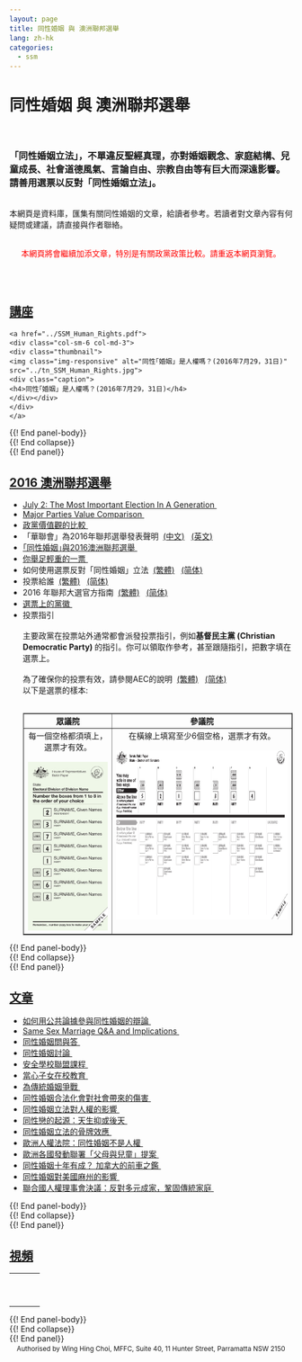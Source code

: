 ```yaml
---
layout: page
title: 同性婚姻 與 澳洲聯邦選舉
lang: zh-hk
categories: 
  - ssm
--- 
```


<div id="fb-root"></div>
<script>(function(d, s, id) {
  var js, fjs = d.getElementsByTagName(s)[0];
  if (d.getElementById(id)) return;
  js = d.createElement(s); js.id = id;
  js.src = "//connect.facebook.net/en_GB/sdk.js#xfbml=1&version=v2.6";
  fjs.parentNode.insertBefore(js, fjs);
}(document, 'script', 'facebook-jssdk'));</script>

同性婚姻 與 澳洲聯邦選舉
=======================
<br>
<h3>「同性婚姻立法」，不單違反聖經真理，亦對婚姻觀念、家庭結構、兒童成長、社會道德風氣、言論自由、宗教自由等有巨大而深遠影響。
請善用選票以反對「同性婚姻立法」。 </h3>
<br>
本網頁是資料庫，匯集有關同性婚姻的文章，給讀者參考。若讀者對文章內容有何疑問或建議，請直接與作者聯絡。
<br><br>
<p align="center"><font color="#ff0000">本網頁將會繼續加添文章，特別是有關政黨政策比較。請重返本網頁瀏覽。</font></p>
<br><br>


<div class="row">
<div class="panel-group " id="mag-panel">

<div class="panel panel-default">
<div class="panel-heading">
<a data-toggle="collapse" data-parent="#mag-panel" href="#seminars"><h2>講座</h2></a>
</div>
<div id="seminars">
<div class="panel-body">
  
	<a href="../SSM_Human_Rights.pdf">
	<div class="col-sm-6 col-md-3">
	<div class="thumbnail">
	<img class="img-responsive" alt="同性｢婚姻」是人權嗎？(2016年7月29，31日)" src="../tn_SSM_Human_Rights.jpg">
	<div class="caption">
	<h4>同性｢婚姻」是人權嗎？(2016年7月29，31日)</h4>
	</div></div>
	</div>
	</a>

</div> {{! End panel-body}}
</div> {{! End collapse}}
</div> {{! End panel}}

<div class="panel panel-default">
<div class="panel-heading">
<a data-toggle="collapse" data-parent="#mag-panel" href="#articles"><h2>2016&nbsp;澳洲聯邦選舉</h2></a>
</div>
<div id="elction2016">
<div class="panel-body">
  
<ul>
<li>
	<a href="https://d3n8a8pro7vhmx.cloudfront.net/acl/pages/334/attachments/original/1466126908/ACL0616N_FINAL_Single.pdf">July 2: The Most Important Election In A Generation&nbsp;<span class="glyphicon glyphicon-download-alt"></span></a>
<li>
	<a href="../Major Parties value comparison.pdf">Major Parties Value Comparison&nbsp;<span class="glyphicon glyphicon-download-alt"></span></a>
<li>
	<a href="../Major Parties value comparison (SIM).pdf">政黨價值觀的比較&nbsp;<span class="glyphicon glyphicon-download-alt"></span></a>
<li>
	「華聯會」為2016年聯邦選舉發表聲明&nbsp;&nbsp;<a href="../SCCCA Public Statement for 2016 Election (TCM).pdf">(中文<span class="glyphicon glyphicon-download-alt"></span>)</a>&nbsp;&nbsp;
	<a href="../SCCCA Public Statement for 2016 Election.pdf">(英文<span class="glyphicon glyphicon-download-alt"></span>)</a>
<li>
	<a href="../SSM_and_Federal_Election.pdf">｢同性婚姻｣與2016澳洲聯邦選舉&nbsp;<span class="glyphicon glyphicon-download-alt"></span></a>
<li>
	<a href="../Your Important Vote.pdf">你舉足輕重的一票&nbsp;<span class="glyphicon glyphicon-download-alt"></span></a>
<li>
	如何使用選票反對「同性婚姻」立法&nbsp;&nbsp;<a href="../How_to_vote_against_SSM_(TCM).pdf">(繁體<span class="glyphicon glyphicon-download-alt"></span>)</a>&nbsp;&nbsp;
	<a href="../How_to_vote_against_SSM_(SIM).pdf">(简体<span class="glyphicon glyphicon-download-alt"></span>)</a>
<li>
	投票給誰&nbsp;&nbsp;<a href="../Whom_to_vote_for_(TCM).pdf">(繁體<span class="glyphicon glyphicon-download-alt"></span>)</a>&nbsp;&nbsp;
	<a href="../Whom_to_vote_for_(TCM).pdf">(简体<span class="glyphicon glyphicon-download-alt"></span>)</a>
<li>
	2016 年聯邦大選官方指南&nbsp;&nbsp;<a href="http://www.aec.gov.au/About_AEC/Translated_information/files/translated/chinese/official-guide-2016-chinese-traditional.pdf">(繁體<span class="glyphicon glyphicon-download-alt"></span>)</a>&nbsp;&nbsp;
	<a href="http://www.aec.gov.au/About_AEC/Translated_information/files/translated/chinese/official-guide-2016-chinese-simplified.pdf">(简体<span class="glyphicon glyphicon-download-alt"></span>)</a>
<li>
	<a href="../Major Party Logos.pdf">選票上的黨徽&nbsp;<span class="glyphicon glyphicon-download-alt"></span></a>
<li>
	投票指引
	<br><br>
	主要政黨在投票站外通常都會派發投票指引，例如<b>基督民主黨 (Christian Democratic Party) </b>的指引。你可以領取作參考，甚至跟隨指引，把數字填在選票上。
	<br><br>
	為了確保你的投票有效，請參閱AEC的說明&nbsp;
	<a href="http://www.aec.gov.au/About_AEC/Translated_information/files/translated/chinese/htv-chinese-traditional.pdf">(繁體<span class="glyphicon glyphicon-download-alt"></span>)</a>&nbsp;&nbsp;
	<a href="http://www.aec.gov.au/About_AEC/Translated_information/files/translated/chinese/htv-chinese-simplified.pdf">(简体<span class="glyphicon glyphicon-download-alt"></span>)</a>
	<br>
	以下是選票的樣本:
	<br><br>
	<table style="text-align: left; width: 100%;" border="1" cellpadding="5" cellspacing="0">
	<tbody>
		<tr>
			<td align="center"><b>眾議院</b></th>
			<td align="center"><b>參議院</b></th>
		</tr>
		<tr>
			<td align="center" valign="top">
				每一個空格都須填上，選票才有效。<br><br>
				<img src="../House of Reps sample.jpg" height="300">
			</td>
			<td align="center" valign="top">
				在橫線上填寫至少6個空格，選票才有效。<br><br>
				<img src="../Senate sample.png" height="300">
			</td>
		</tr>
	</tbody>
	</table>
</ul>

</div> {{! End panel-body}}
</div> {{! End collapse}}
</div> {{! End panel}}

<div class="panel panel-default">
<div class="panel-heading">
<a data-toggle="collapse" data-parent="#mag-panel" href="#articles"><h2>文章</h2></a>
</div>
<div id="articles">
<div class="panel-body">

<ul>
<li>
	<a href="http://www.ctca.org.au/doc/newsletter32.pdf">如何用公共論據參與同性婚姻的辯論&nbsp;<span class="glyphicon glyphicon-download-alt"></span></a>
<li>
	<a href="../Same sex marriage Q&A  and implications.pdf">Same Sex Marriage Q&A and Implications&nbsp;<span class="glyphicon glyphicon-download-alt"></span></a>
<li>
	<a href="../SSM_QnA.pdf">同性婚姻問與答&nbsp;<span class="glyphicon glyphicon-download-alt"></span></a>
<li>
	<a href="../SSM_Discussion.pdf">同性婚姻討論&nbsp;<span class="glyphicon glyphicon-download-alt"></span></a>
<li>
	<a href="../Safe_Schools_Coalition.pdf">安全學校聯盟課程&nbsp;<span class="glyphicon glyphicon-download-alt"></span></a>
<li>
	<a href="../School_Education.pdf">當心子女在校教育&nbsp;<span class="glyphicon glyphicon-download-alt"></span></a>
<li>
	<a href="../Fight_For_Marriages.pdf">為傳統婚姻爭戰&nbsp;<span class="glyphicon glyphicon-download-alt"></span></a>
<li>
	<a href="../SSM_Damage_To_Society.pdf">同性婚姻合法化會對社會帶來的傷害&nbsp;<span class="glyphicon glyphicon-download-alt"></span></a>
<li>
	<a href="../SSM_Impact_On_Human_Rights.pdf">同性婚姻立法對人權的影響&nbsp;<span class="glyphicon glyphicon-download-alt"></span></a>
<li>
	<a href="../Origin_of_homosexuality.pdf">同性戀的起源：天生抑或後天&nbsp;<span class="glyphicon glyphicon-download-alt"></span></a>
<li>
	<a href="../SSM_Domino_Effects.pdf">同性婚姻立法的骨牌效應&nbsp;<span class="glyphicon glyphicon-download-alt"></span></a>
<li>
	<a href="../Euro_Human_Rights_Court.pdf">歐洲人權法院：同性婚姻不是人權&nbsp;<span class="glyphicon glyphicon-download-alt"></span></a>
<li>
	<a href="../European_Citizens_Initiative.pdf">歐洲各國發動聯署「父母與兒童」提案&nbsp;<span class="glyphicon glyphicon-download-alt"></span></a>
<li>
	<a href="../SSM_Canada.pdf">同性婚姻十年有成？ 加拿大的前車之鑑&nbsp;<span class="glyphicon glyphicon-download-alt"></span></a>
<li>
	<a href="../SSM_Massachusetts.pdf">同性婚姻對美國麻州的影響&nbsp;<span class="glyphicon glyphicon-download-alt"></span></a>
<li>
	<a href="../UNHRC.pdf">聯合國人權理事會決議：反對多元成家，鞏固傳統家庭&nbsp;<span class="glyphicon glyphicon-download-alt"></span></a>
</ul>

</div> {{! End panel-body}}
</div> {{! End collapse}}
</div> {{! End panel}}


<div class="panel panel-default">
<div class="panel-heading">
<a data-toggle="collapse" data-parent="#mag-panel" href="#videos"><h2>視頻</h2></a>
</div>
<div id="videos">
<div class="panel-body">
  
<table style="text-align: left; width: 100%;" border="0"
 cellpadding="5" cellspacing="0">
  <tbody>
    <tr>
        <td>
            <div class="fb-video" data-href="https://www.facebook.com/rd.sodo/videos/887534068032036/" data-width="500" data-show-text="false" data-allowfullscreen="true">
            <div class="fb-xfbml-parse-ignore">
            <blockquote cite="https://www.facebook.com/rd.sodo/videos/887534068032036/">
            <a href="https://www.facebook.com/rd.sodo/videos/887534068032036/"></a>
        </td>
    <tr>
        <td>
            <div class="fb-video" data-href="https://www.facebook.com/rd.sodo/videos/vb.281436498641799/896850750433701/?type=2&amp;theater" data-width="500" data-show-text="false" data-allowfullscreen="true">
            <div class="fb-xfbml-parse-ignore">
            <blockquote cite="https://www.facebook.com/rd.sodo/videos/896850750433701/">
            <a href="https://www.facebook.com/rd.sodo/videos/896850750433701/"></a>
        </td>
    </tr>
    <tr>
        <td>
			<div class="fb-video" data-href="https://www.facebook.com/rd.sodo/videos/vb.281436498641799/957833937668715/?type=2&amp;theater" data-width="500" data-show-text="false" data-allowfullscreen="true">
			<div class="fb-xfbml-parse-ignore">
			<blockquote cite="https://www.facebook.com/rd.sodo/videos/957833937668715/">
			<a href="https://www.facebook.com/rd.sodo/videos/957833937668715/"></a>
		</td>
    </tr>
  </tbody>
</table>

</div> {{! End panel-body}}
</div> {{! End collapse}}
</div> {{! End panel}}

<br>
<center><small>Authorised by Wing Hing Choi, MFFC, Suite 40, 11 Hunter Street, Parramatta NSW 2150</small></center>
